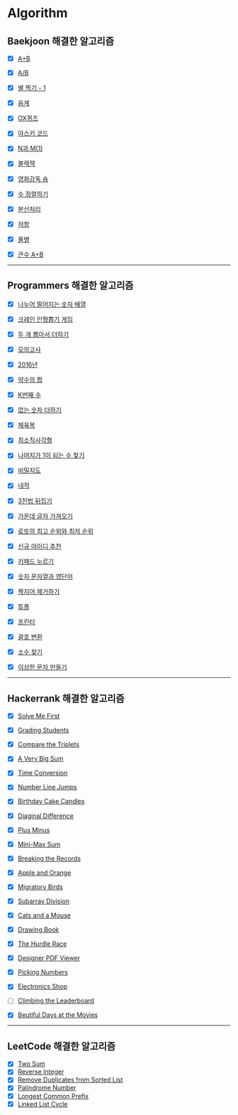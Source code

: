 # Algorithm

## Baekjoon 해결한 알고리즘

- [x] [A+B](https://github.com/Hansolkkim/Algorithm/blob/main/Baekjoon/Baekjoon/p1000.swift)
- [x] [A/B](https://github.com/Hansolkkim/Algorithm/blob/main/Baekjoon/Baekjoon/p1008.swift)
- [x] [별 찍기 - 1](https://github.com/Hansolkkim/Algorithm/blob/main/Baekjoon/Baekjoon/p2438.swift)
- [x] [음계](https://github.com/Hansolkkim/Algorithm/blob/main/Baekjoon/Baekjoon/p2920.swift)
- [x] [OX퀴즈](https://github.com/Hansolkkim/Algorithm/blob/main/Baekjoon/Baekjoon/p8958.swift)
- [x] [아스키 코드](https://github.com/Hansolkkim/Algorithm/blob/main/Baekjoon/Baekjoon/p11654.swift)
- [x] [N과 M(1)](https://github.com/Hansolkkim/Algorithm/blob/main/Baekjoon/Baekjoon/p15649.swift)
- [x] [블랙잭](https://github.com/Hansolkkim/Algorithm/blob/main/Baekjoon/Baekjoon/p2798.swift)
- [x] [영화감독 숌](https://github.com/Hansolkkim/Algorithm/blob/main/Baekjoon/Baekjoon/p1436.swift)
- [x] [수 정렬하기](https://github.com/Hansolkkim/Algorithm/blob/main/Baekjoon/Baekjoon/p2750.swift)
- [x] [분산처리](https://github.com/Hansolkkim/Algorithm/blob/main/Baekjoon/Baekjoon/p1009.swift)
- [x] [저항](https://github.com/Hansolkkim/Algorithm/blob/main/Baekjoon/Baekjoon/p1076.swift)
- [x] [물병](https://github.com/Hansolkkim/Algorithm/blob/main/Baekjoon/Baekjoon/p1052.swift)
- [x] [큰수 A+B](https://github.com/Hansolkkim/Algorithm/blob/main/Baekjoon/Baekjoon/p10757.swift)



---



## Programmers 해결한 알고리즘

- [x] [나누어 떨어지는 숫자 배열](https://github.com/Hansolkkim/Algorithm/blob/main/Programmers/Programmers/나누어%20떨어지는%20숫자%20배열.swift)
- [x] [크레인 인형뽑기 게임](https://github.com/Hansolkkim/Algorithm/blob/main/Programmers/Programmers/크레인%20인형뽑기%20게임.swift)
- [x] [두 개 뽑아서 더하기](https://github.com/Hansolkkim/Algorithm/blob/main/Programmers/Programmers/두%20개%20뽑아서%20더하기.swift)
- [x] [모의고사](https://github.com/Hansolkkim/Algorithm/blob/main/Programmers/Programmers/모의고사.swift)
- [x] [2016년](https://github.com/Hansolkkim/Algorithm/blob/main/Programmers/Programmers/2016년.swift)
- [x] [약수의 합](https://github.com/Hansolkkim/Algorithm/blob/main/Programmers/Programmers/약수의%20합.swift)
- [x] [K번째 수](https://github.com/Hansolkkim/Algorithm/blob/main/Programmers/Programmers/K번째수.swift)
- [x] [없는 숫자 더하기](https://github.com/Hansolkkim/Algorithm/blob/main/Programmers/Programmers/없는%20숫자%20더하기.swift)
- [x] [체육복](https://github.com/Hansolkkim/Algorithm/blob/main/Programmers/Programmers/체육복.swift)
- [x] [최소직사각형](https://github.com/Hansolkkim/Algorithm/blob/main/Programmers/Programmers/최소직사각형.swift)
- [x] [나머지가 1이 되는 수 찾기](https://github.com/Hansolkkim/Algorithm/blob/main/Programmers/Programmers/나머지가%201이%20되는%20수%20찾기.swift)
- [x] [비밀지도](https://github.com/Hansolkkim/Algorithm/blob/main/Programmers/Programmers/비밀지도.swift)
- [x] [내적](https://github.com/Hansolkkim/Algorithm/blob/main/Programmers/Programmers/내적.swift)
- [x] [3진법 뒤집기](https://github.com/Hansolkkim/Algorithm/blob/main/Programmers/Programmers/3진법%20뒤집기.swift)
- [x] [가운데 글자 가져오기](https://github.com/Hansolkkim/Algorithm/blob/main/Programmers/Programmers/가운데%20글자%20가져오기.swift)
- [x] [로또의 최고 순위와 최저 순위](https://github.com/Hansolkkim/Algorithm/blob/main/Programmers/Programmers/로또의%20최고%20순위와%20최저%20순위.swift)
- [x] [신규 아이디 추천](https://github.com/Hansolkkim/Algorithm/blob/main/Programmers/Programmers/신규%20아이디%20추천.swift)
- [x] [키패드 누르기](https://github.com/Hansolkkim/Algorithm/blob/main/Programmers/Programmers/키패드%20누르기.swift)
- [x] [숫자 문자열과 영단어](https://github.com/Hansolkkim/Algorithm/blob/main/Programmers/Programmers/숫자%20문자열과%20영단어.swift)
- [x] [짝지어 제거하기](https://github.com/Hansolkkim/Algorithm/blob/main/Programmers/Programmers/짝지어%20제거하기.swift)
- [x] [튜플](https://github.com/Hansolkkim/Algorithm/blob/main/Programmers/Programmers/튜플.swift)
- [x] [프린터](https://github.com/Hansolkkim/Algorithm/blob/main/Programmers/Programmers/프린터.swift)
- [x] [괄호 변환](https://github.com/Hansolkkim/Algorithm/blob/main/Programmers/Programmers/괄호%20변환.swift)
- [x] [소수 찾기](https://github.com/Hansolkkim/Algorithm/blob/main/Programmers/Programmers/소수%20찾기.swift)
- [x] [이상한 문자 만들기](https://github.com/Hansolkkim/Algorithm/blob/main/Programmers/Programmers/이상한%20문자%20만들기.swift)



---



## Hackerrank 해결한 알고리즘

- [x] [Solve Me First](https://github.com/Hansolkkim/Algorithm/blob/main/Hackerrank/Hackerrank/Solve%20Me%20First.swift)
- [x] [Grading Students](https://github.com/Hansolkkim/Algorithm/blob/main/Hackerrank/Hackerrank/Grading%20Students.swift)
- [x] [Compare the Triplets](https://github.com/Hansolkkim/Algorithm/blob/main/Hackerrank/Hackerrank/Compare%20the%20Triplets.swift)
- [x] [A Very Big Sum](https://github.com/Hansolkkim/Algorithm/blob/main/Hackerrank/Hackerrank/A%20Very%20Big%20Sum.swift)
- [x] [Time Conversion](https://github.com/Hansolkkim/Algorithm/blob/main/Hackerrank/Hackerrank/Time%20Conversion.swift)
- [x] [Number Line Jumps](https://github.com/Hansolkkim/Algorithm/blob/main/Hackerrank/Hackerrank/Number%20Line%20Jumps.swift)
- [x] [Birthday Cake Candles](https://github.com/Hansolkkim/Algorithm/blob/main/Hackerrank/Hackerrank/Birthday%20Cake%20Candles.swift)
- [x] [Diaginal Difference](https://github.com/Hansolkkim/Algorithm/blob/main/Hackerrank/Hackerrank/Diagonal%20Difference.swift)
- [x] [Plus Minus](https://github.com/Hansolkkim/Algorithm/blob/main/Hackerrank/Hackerrank/Plus%20Minus.swift)
- [x] [Mini-Max Sum](https://github.com/Hansolkkim/Algorithm/blob/main/Hackerrank/Hackerrank/Mini-Max%20Sum.swift)
- [x] [Breaking the Records](https://github.com/Hansolkkim/Algorithm/blob/main/Hackerrank/Hackerrank/Breaking%20the%20Records.swift)
- [x] [Apple and Orange](https://github.com/Hansolkkim/Algorithm/blob/main/Hackerrank/Hackerrank/Apple%20and%20Orange.swift)
- [x] [Migratory Birds](https://github.com/Hansolkkim/Algorithm/blob/main/Hackerrank/Hackerrank/Migratory%20Birds.swift)
- [x] [Subarray Division](https://github.com/Hansolkkim/Algorithm/blob/main/Hackerrank/Hackerrank/Subarray%20Division.swift)
- [x] [Cats and a Mouse](https://github.com/Hansolkkim/Algorithm/blob/main/Hackerrank/Hackerrank/Subarray%20Division.swift)
- [x] [Drawing Book](https://github.com/Hansolkkim/Algorithm/blob/main/Hackerrank/Hackerrank/Drawing%20Book.swift)
- [x] [The Hurdle Race](https://github.com/Hansolkkim/Algorithm/blob/main/Hackerrank/Hackerrank/The%20Hurdle%20Race.swift)
- [x] [Designer PDF Viewer](https://github.com/Hansolkkim/Algorithm/blob/main/Hackerrank/Hackerrank/Designer%20PDF%20Viewer.swift)
- [x] [Picking Numbers](https://github.com/Hansolkkim/Algorithm/blob/main/Hackerrank/Hackerrank/Picking%20Numbers.swift)
- [x] [Electronics Shop](https://github.com/Hansolkkim/Algorithm/blob/main/Hackerrank/Hackerrank/Electronics%20Shop.swift)
- [ ] [Climbing the Leaderboard](https://www.hackerrank.com/challenges/climbing-the-leaderboard/problem)
- [x] [Beutiful Days at the Movies](https://www.hackerrank.com/challenges/beautiful-days-at-the-movies/problem)







---

## LeetCode 해결한 알고리즘

- [x] [Two Sum](https://github.com/Hansolkkim/Algorithm/blob/main/LeetCode/LeetCode/Two%20Sum.swift)
- [x] [Reverse Integer](https://github.com/Hansolkkim/Algorithm/blob/main/LeetCode/LeetCode/Reverse%20Integer.swift)
- [x] [Remove Duplicates from Sorted List](https://github.com/Hansolkkim/Algorithm/blob/main/LeetCode/LeetCode/Remove%20Duplicates%20from%20Sorted%20List.swift)
- [x] [Palindrome Number](https://github.com/Hansolkkim/Algorithm/blob/main/LeetCode/LeetCode/Palindrome%20Number.swift)
- [x] [Longest Common Prefix](https://github.com/Hansolkkim/Algorithm/blob/main/LeetCode/LeetCode/Longest%20Common%20Prefix.swift)
- [x] [Linked List Cycle](https://github.com/Hansolkkim/Algorithm/blob/main/LeetCode/LeetCode/Linked%20List%20Cycle.swift)
